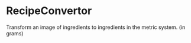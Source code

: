 # RecipeConvertor
Transform an image of ingredients to ingredients in the metric system. (in grams)
